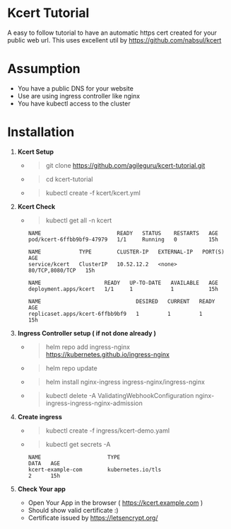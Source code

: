# Kcert Tutorial
A easy to follow tutorial to have an automatic https cert created for your public web url. This uses excellent util by https://github.com/nabsul/kcert  

# Assumption

* You have a public DNS for your website
* Use are using ingress controller like nginx
* You have kubectl access to the cluster  

# Installation

1. **Kcert Setup**
    * > git clone https://github.com/agileguru/kcert-tutorial.git
    * > cd kcert-tutorial
    * > kubectl create -f kcert/kcert.yml

1. **Kcert Check**
    * > kubectl get all -n kcert
        ```
        NAME                        READY   STATUS    RESTARTS   AGE
        pod/kcert-6ffbb9bf9-47979   1/1     Running   0          15h

        NAME            TYPE        CLUSTER-IP   EXTERNAL-IP   PORT(S)           AGE
        service/kcert   ClusterIP   10.52.12.2   <none>        80/TCP,8080/TCP   15h

        NAME                    READY   UP-TO-DATE   AVAILABLE   AGE
        deployment.apps/kcert   1/1     1            1           15h

        NAME                              DESIRED   CURRENT   READY   AGE
        replicaset.apps/kcert-6ffbb9bf9   1         1         1       15h
        ```
1. **Ingress Controller setup ( if not done already )**
    * > helm repo add ingress-nginx https://kubernetes.github.io/ingress-nginx
    * > helm repo update
    * > helm install nginx-ingress ingress-nginx/ingress-nginx
    * > kubectl delete -A ValidatingWebhookConfiguration nginx-ingress-ingress-nginx-admission
    
1. **Create ingress**
    * > kubectl create -f ingress/kcert-demo.yaml
    * > kubectl get secrets -A 
        ```
        NAME                     TYPE                                  DATA   AGE
        kcert-example-com        kubernetes.io/tls                     2      15h
        ```

1. **Check Your app**
    * Open Your App in the browser ( https://kcert.example.com )
    * Should show valid certificate :) 
    * Certificate issued by https://letsencrypt.org/


    
